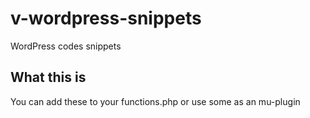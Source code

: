 # v-wordpress-snippets
WordPress codes snippets

## What this is
You can add these to your functions.php or use some as an mu-plugin
